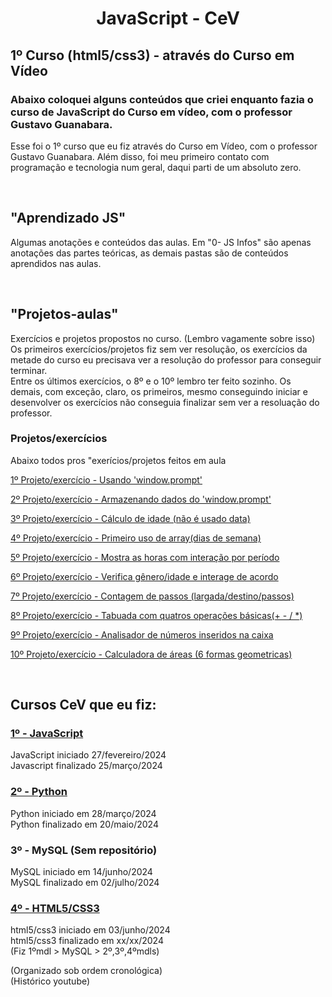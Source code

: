 <h1 align="center">JavaScript - CeV</h1>
<h2>1º Curso (html5/css3) - através do Curso em Vídeo</h2>
<h3>Abaixo coloquei alguns conteúdos que criei enquanto fazia o curso de JavaScript do Curso em vídeo, com o professor Gustavo Guanabara.</h3>

<p>Esse foi o 1º curso que eu fiz através do Curso em Vídeo, com o professor Gustavo Guanabara. Além disso, foi meu primeiro contato com programação e tecnologia num geral, daqui parti de um absoluto zero.</p>
<br>

<h2>"Aprendizado JS"</h2>
<p>Algumas anotações e conteúdos das aulas. Em "0- JS Infos" são apenas anotações das partes teóricas, as demais pastas são de conteúdos aprendidos nas aulas.</p>
<br>

<h2>"Projetos-aulas"</h2>
<p>Exercícios e projetos propostos no curso. (Lembro vagamente sobre isso) Os primeiros exercícios/projetos fiz sem ver resolução, os exercícios da metade do curso eu precisava ver a resolução do professor para conseguir terminar.<br>
Entre os últimos exercícios, o 8º e o 10º lembro ter feito sozinho. Os demais, com exceção, claro, os primeiros, mesmo conseguindo iniciar e desenvolver os exercícios não conseguia finalizar sem ver a resoluação do professor.</p>

<h3>Projetos/exercícios</h3>
<p>Abaixo todos pros "exerícios/projetos feitos em aula</p>
<p><a href="https://marcos-grando.github.io/JavaScript-CeV/Projetos-aulas/tb1/">1º Projeto/exercício - Usando 'window.prompt'</a></p>
<p><a href="https://marcos-grando.github.io/JavaScript-CeV/Projetos-aulas/tb2/">2º Projeto/exercício - Armazenando dados do 'window.prompt'</a></p>
<p><a href="https://marcos-grando.github.io/JavaScript-CeV/Projetos-aulas/tb3/">3º Projeto/exercício - Cálculo de idade (não é usado data)</a></p>
<p><a href="https://marcos-grando.github.io/JavaScript-CeV/Projetos-aulas/tb4/">4º Projeto/exercício - Primeiro uso de array(dias de semana)</a></p>
<p><a href="https://marcos-grando.github.io/JavaScript-CeV/Projetos-aulas/tb5/">5º Projeto/exercício - Mostra as horas com interação por período</a></p>
<p><a href="https://marcos-grando.github.io/JavaScript-CeV/Projetos-aulas/tb6/">6º Projeto/exercício - Verifica gênero/idade e interage de acordo</a></p>
<p><a href="https://marcos-grando.github.io/JavaScript-CeV/Projetos-aulas/tb7/">7º Projeto/exercício - Contagem de passos (largada/destino/passos)</a></p>
<p><a href="https://marcos-grando.github.io/JavaScript-CeV/Projetos-aulas/tb8/">8º Projeto/exercício - Tabuada com quatros operações básicas(+ - / *)</a></p>
<p><a href="https://marcos-grando.github.io/JavaScript-CeV/Projetos-aulas/tb9/">9º Projeto/exercício - Analisador de números inseridos na caixa</a></p>
<p><a href="https://marcos-grando.github.io/JavaScript-CeV/Projetos-aulas/tb10/">10º Projeto/exercício - Calculadora de áreas (6 formas geometricas)</a></p>
<br>


<h2>Cursos CeV que eu fiz:</h2>

<h3><a href="https://github.com/marcos-grando/JavaScript-CeV">1º - JavaScript</a></h3>
<p>JavaScript iniciado 27/fevereiro/2024<br>
Javascript finalizado 25/março/2024</p>

<h3><a href="https://github.com/marcos-grando/Python-CeV">2º - Python</a></h3>
<p>Python iniciado em 28/março/2024<br>
Python finalizado em 20/maio/2024</p>

<h3>3º - MySQL (Sem repositório)</h3>
<p>MySQL iniciado em 14/junho/2024<br>
MySQL finalizado em 02/julho/2024</p>

<h3><a href="https://github.com/marcos-grando/HTML-CSS-CeV">4º - HTML5/CSS3</a></h3>
<p>html5/css3 iniciado em 03/junho/2024<br>
html5/css3 finalizado em xx/xx/2024<br>
(Fiz 1ºmdl > MySQL > 2º,3º,4ºmdls)</p>

<p>(Organizado sob ordem cronológica)<br>(Histórico youtube)</p>
